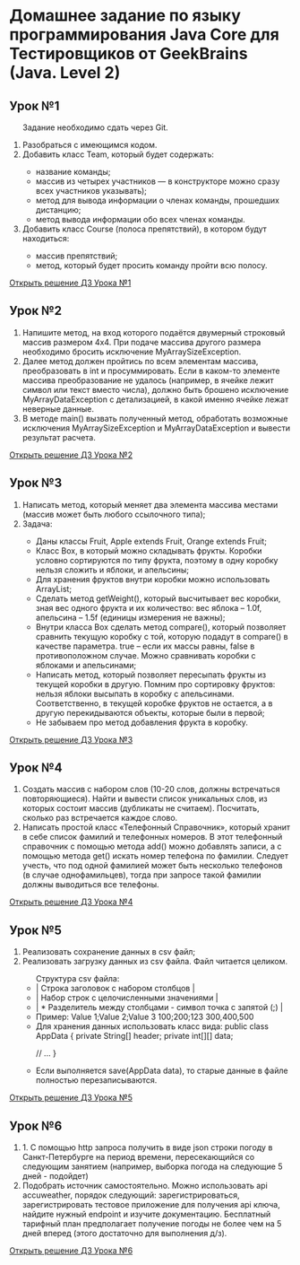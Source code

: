 # Домашнее задание по языку программирования Java Core для Тестировщиков от GeekBrains (Java. Level 2)

<h2>Урок №1</h2>
<ol>

Задание необходимо сдать через Git.
<li>Разобраться с имеющимся кодом.</li>
<li>Добавить класс Team, который будет содержать: </li>
<ul>
<li>название команды;</li>
<li>массив из четырех участников — в конструкторе можно сразу всех участников
указывать);</li>
<li>метод для вывода информации о членах команды, прошедших дистанцию;</li>
<li>метод вывода информации обо всех членах команды.</li>
</ul>
<li>Добавить класс Course (полоса препятствий), в котором будут находиться:</li>
<ul>
<li>массив препятствий;</li>
<li>метод, который будет просить команду пройти всю полосу.</li>
</ul>
</ol>
<a href="https://github.com/JohnLMS2021/JavaCore-Java2--homework-tasks/tree/homework_lesson1/src/main/java/lesson1/homework"> Открыть решение ДЗ Урока №1</a>

<h2>Урок №2</h2>
<ol>
<li>Напишите метод, на вход которого подаётся двумерный строковый массив размером 4х4. При подаче массива другого размера необходимо бросить исключение MyArraySizeException.</li>
<li>Далее метод должен пройтись по всем элементам массива, преобразовать в int и просуммировать. Если в каком-то элементе массива преобразование не удалось (например, в ячейке лежит символ или текст вместо числа), должно быть брошено исключение MyArrayDataException с детализацией, в какой именно ячейке лежат неверные данные.</li>
<li>В методе main() вызвать полученный метод, обработать возможные исключения MyArraySizeException и MyArrayDataException и вывести результат расчета.</li>
</ol>
<a href="https://github.com/JohnLMS2021/JavaCore-Java2--homework-tasks/tree/homework_lesson2/src/main/java/lesson2/homework"> Открыть решение ДЗ Урока №2</a>

<h2>Урок №3</h2>
<ol>
<li>Написать метод, который меняет два элемента массива местами (массив может быть любого ссылочного типа);</li>
<li>Задача:</li>
<ul>
<li>Даны классы Fruit, Apple extends Fruit, Orange extends Fruit;</li>
<li>Класс Box, в который можно складывать фрукты. Коробки условно сортируются по типу фрукта, поэтому в одну коробку нельзя сложить и яблоки, и апельсины;</li>
<li>Для хранения фруктов внутри коробки можно использовать ArrayList;</li>
<li>Сделать метод getWeight(), который высчитывает вес коробки, зная вес одного фрукта и их количество: вес яблока – 1.0f, апельсина – 1.5f (единицы измерения не важны);</li>
<li>Внутри класса Box сделать метод compare(), который позволяет сравнить текущую коробку с той, которую подадут в compare() в качестве параметра. true – если их массы равны, false в противоположном случае. Можно сравнивать коробки с яблоками и апельсинами;</li>
<li>Написать метод, который позволяет пересыпать фрукты из текущей коробки в другую. Помним про сортировку фруктов: нельзя яблоки высыпать в коробку с апельсинами. Соответственно, в текущей коробке фруктов не остается, а в другую перекидываются объекты, которые были в первой;</li>
<li>Не забываем про метод добавления фрукта в коробку.</li>
</ui>
</ol>
<a href="https://github.com/JohnLMS2021/JavaCore-Java2--homework-tasks/tree/homework_lesson3/src/main/java/lesson3/homework"> Открыть решение ДЗ Урока №3</a>

<h2>Урок №4</h2>
<ol>
<li>Создать массив с набором слов (10-20 слов, должны встречаться повторяющиеся). Найти и вывести список уникальных слов, из которых состоит массив (дубликаты не считаем). Посчитать, сколько раз встречается каждое слово.</li>
<li>Написать простой класс «Телефонный Справочник», который хранит в себе список фамилий и телефонных номеров. В этот телефонный справочник с помощью метода add() можно добавлять записи, а с помощью метода get() искать номер телефона по фамилии. Следует учесть, что под одной фамилией может быть несколько телефонов (в случае однофамильцев), тогда при запросе такой фамилии должны выводиться все телефоны.</li>
</ol>
<a href="https://github.com/JohnLMS2021/JavaCore-Java2--homework-tasks/tree/homework_lesson4/src/main/java/lesson4/homework"> Открыть решение ДЗ Урока №4</a>

<h2>Урок №5</h2>
<ol>
<li>Реализовать сохранение данных в csv файл;</li>
<li>Реализовать загрузку данных из csv файла. Файл читается целиком.</li>
<ul>
Структура csv файла:
<li>| Строка заголовок с набором столбцов |</li>
<li>| Набор строк с целочисленными значениями |</li>
<li>| * Разделитель между столбцами - символ точка с запятой (;) |</li>
  <li>Пример:
    Value 1;Value 2;Value 3
    100;200;123
    300,400,500</li>
<li>Для хранения данных использовать класс вида:
public class AppData {
  private String[] header;
  private int[][] data;

 // ...
  }</li>
<li>Если выполняется save(AppData data), то старые данные в файле полностью перезаписываются.</li>
</ul>
</ol>
<a href="https://github.com/JohnLMS2021/JavaCore-Java2--homework-tasks/tree/homework_lesson5/src/main/java"> Открыть решение ДЗ Урока №5</a>


<h2>Урок №6</h2>
<ol>
<li>1. С помощью http запроса получить в виде json строки погоду в Санкт-Петербурге на период времени, пересекающийся со следующим занятием (например, выборка погода на следующие 5 дней - подойдет)</li>
<li>Подобрать источник самостоятельно. Можно использовать api accuweather, порядок следующий: зарегистрироваться, зарегистрировать тестовое приложение для получения api ключа, найдите нужный endpoint и изучите документацию. Бесплатный тарифный план предполагает получение погоды не более чем на 5 дней вперед (этого достаточно для выполнения д/з).</li>
</ol>
<a href="about:blank"> Открыть решение ДЗ Урока №6</a>

